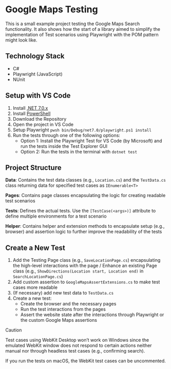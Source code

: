 # Google Maps Testing

This is a small example project testing the Google Maps Search functionality. It also shows how the start of a library aimed to simplify the implementation of Test scenarios using Playwright with the POM pattern might look like.

## Technology Stack

- C#
- Playwright (JavaScript)
- NUnit

## Setup with VS Code

1. Install [.NET 7.0.x](https://dotnet.microsoft.com/en-us/download/dotnet/7.0)
2. Install [PowerShell](https://learn.microsoft.com/en-us/powershell/scripting/install/installing-powershell?view=powershell-7.4)
3. Download the Repository
4. Open the project in VS Code
5. Setup Playwright `pwsh bin/Debug/net7.0/playwright.ps1 install`
6. Run the tests through one of the following options:
   - Option 1: Install the Playwright Test for VS Code (by Microsoft) and run the tests inside the Test Explorer GUI
   - Option 2: Run the tests in the terminal with `dotnet test`

## Project Structure

**Data**: Contains the test data classes (e.g., `Location.cs`) and the `TestData.cs` class returning data for specified test cases as `IEnumerable<T>`

**Pages**: Contains page classes encapsulating the logic for creating readable test scenarios

**Tests**: Defines the actual tests. Use the `[TestCase(<args>)]` attribute to define multiple environments for a test scenario

**Helper**: Contains helper and extension methods to encapsulate setup (e.g., browser) and assertion logic to further improve the readability of the tests

## Create a New Test

1. Add the Testing Page class (e.g., `SaveLocationPage.cs`) encapsulating the high-level interactions with the page / Enhance an existing Page class (e.g., `ShowDirections(Location start, Location end)` in `SearchLocationPage.cs`)
2. Add custom assertion to `GoogleMapsAssertExtensions.cs` to make test cases more readable
3. (If necessary) add new test data to `TestData.cs`
4. Create a new test:
   - Create the browser and the necessary pages
   - Run the test interactions from the pages
   - Assert the website state after the interactions through Playwright or the custom Google Maps assertions

> [!CAUTION]
> Test cases using WebKit Desktop won’t work on Windows since the emulated WebKit window does not respond to certain actions neither manual nor through headless test cases (e.g., confirming search).
> 
> If you run the tests on macOS, the WebKit test cases can be uncommented.
